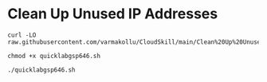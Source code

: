 # Clean Up Unused IP Addresses

```
curl -LO raw.githubusercontent.com/varmakollu/CloudSkill/main/Clean%20Up%20Unused%20IP%20Addresses/quicklabgsp646.sh

chmod +x quicklabgsp646.sh

./quicklabgsp646.sh

```
